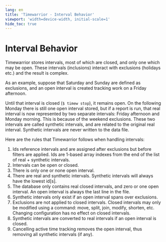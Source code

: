 ```yaml
---
lang: en
title: 'Timewarrior - Interval Behavior'
viewport: 'width=device-width, initial-scale=1'
hide_toc: true
---
```


# Interval Behavior

Timewarrior stores intervals, most of which are closed, and only one which may be open.
These intervals (inclusions) interact with exclusions (holidays etc.) and the result is complex.

As an example, suppose that Saturday and Sunday are defined as exclusions, and an open interval is created tracking work on a Friday afternoon.

Until that interval is closed (`$ timew stop`), it remains open.
On the following Monday there is still one open interval stored, but if a report is run, that real interval is now represented by two separate intervals:
Friday afternoon and Monday morning.
This is because of the weekend exclusions.
These two intervals are called synthetic intervals, and are related to the original real interval.
Synthetic intervals are never written to the data file.

Here are the rules that Timewarrior follows when handling intervals:

1.  Ids reference intervals and are assigned after exclusions but before filters are applied.
    Ids are 1-based array indexes from the end of the list of real + synthetic intervals.
2.  Intervals can be open or closed.
3.  There is only one or none open interval.
4.  There are real and synthetic intervals.
    Synthetic intervals will always have the lowest id\[s\].
5.  The database only contains real closed intervals, and zero or one open interval.
    An open interval is always the last line in the file.
6.  Synthetic intervals only exist if an open interval spans over exclusions.
7.  Exclusions are not applied to closed intervals.
    Closed intervals may only be modified using a command: move, split, join, modify, shorten, etc.
    Changing configuration has no effect on closed intervals.
8.  Synthetic intervals are converted to real intervals if an open interval is closed.
9.  Cancelling active time tracking removes the open interval, thus removing all synthetic intervals (if any).
